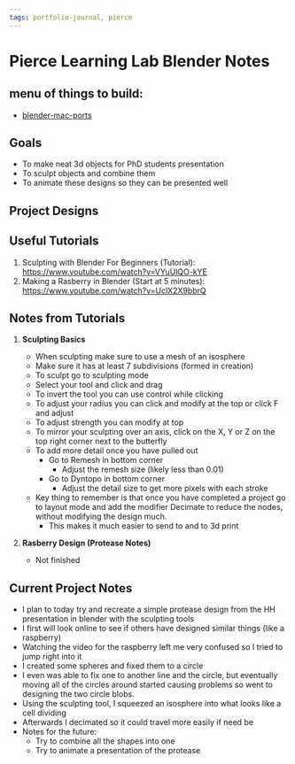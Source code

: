 ```yaml
---
tags: portfolio-journal, pierce
---
```


# **Pierce Learning Lab Blender Notes**
## menu of things to build:
* [blender-mac-ports](/krhiE_hdSzqrauZnXpmiYQ)
## Goals
- To make neat 3d objects for PhD students presentation
- To sculpt objects and combine them
- To animate these designs so they can be presented well


## Project Designs


## Useful Tutorials
1) Sculpting with Blender For Beginners (Tutorial):
https://www.youtube.com/watch?v=VYuUlQO-kYE
2) Making a Rasberry in Blender (Start at 5 minutes):
https://www.youtube.com/watch?v=UclX2X9bbrQ


## Notes from Tutorials
1) **Sculpting Basics**
    - When sculpting make sure to use a mesh of an isosphere
    - Make sure it has at least 7 subdivisions (formed in creation)
    - To sculpt go to sculpting mode
    - Select your tool and click and drag
    - To invert the tool you can use control while clicking 
    - To adjust your radius you can click and modify at the top or click F and adjust
    - To adjust strength you can modify at top
    - To mirror your sculpting over an axis, click on the X, Y or Z on the top right corner next to the butterfly
    - To add more detail once you have pulled out
        - Go to Remesh in bottom corner
            - Adjust the remesh size (likely less than 0.01)
        - Go to Dyntopo in bottom corner
            - Adjust the  detail size to get more pixels with each stroke
    - Key thing to remember is that once you have completed a project go to layout mode and add the modifier Decimate to reduce the nodes, without modifying the design much.
        - This makes it much easier to send to and to 3d print

2) **Rasberry Design (Protease Notes)**
    - Not finished

## Current Project Notes
- I plan to today try and recreate a simple protease design from the HH presentation in blender with the sculpting tools
- I first will look online to see if others have designed similar things (like a raspberry)
- Watching the video for the raspberry left me very confused so I tried to jump right into it
- I created some spheres and fixed them to a circle
- I even was able to fix one to another line and the circle, but eventually moving all of the circles around started causing problems so went to designing the two circle blobs.
- Using the sculpting tool, I squeezed an isosphere into what looks like a cell dividing
- Afterwards I decimated so it could travel more easily if need be
- Notes for the future:
    - Try to combine all the shapes into one
    - Try to animate a presentation of the protease
